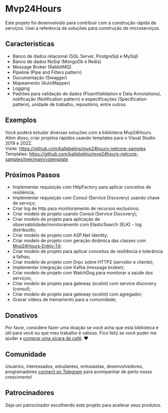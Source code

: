 # Mvp24Hours
Este projeto foi desenvolvido para contribuir com a construção rápida de serviços. Usei a referência de soluções para construção de microserviços.

## Características
* Banco de dados relacional (SQL Server, PostgreSql e MySql)
* Banco de dados NoSql (MongoDb e Redis)
* Message Broker (RabbitMQ)
* Pipeline (Pipe and Filters pattern)
* Documentação (Swagger)
* Mapeamento (AutoMapper)
* Logging
* Padrões para validação de dados (FluentValidation e Data Annotations), notificação (Notification pattern) e especificações (Specification pattern), unidade de trabalho, repositório, entre outros.

## Exemplos
Você poderá estudar diversas soluções com a biblioteca Mvp24Hours. Além disso, criar projetos rápidos usando templates para o Visual Studio 2019 e 2022.
<br>Visite: https://github.com/kallebelins/mvp24hours-netcore-samples
<br>Templates: https://github.com/kallebelins/mvp24hours-netcore-samples/tree/main/vstemplate

## Próximos Passos
* Implementar requisição com HttpFactory para aplicar conceitos de resiliência;
* Implementar requisição com Consul (Service Discovery) usando chave de serviço;
* Criar log de http para monitoramento de recursos exclusivos;
* Criar modelo de projeto usando Consul (Service Discovery);
* Criar modelo de projeto para aplicação de observabilidade/monitoramento com ElasticSearch (ELK) - log distribuído;
* Criar modelo de projeto com ASP.Net Identity;
* Criar modelo de projeto com geração dinâmica das classes com [Mvp24Hours-Entity-T4](https://github.com/kallebelins/mvp24hours-entity-t4);
* Criar modelo de projeto para aplicar conceitos de resiliência e tolerância a falhas;
* Criar modelo de projeto com Grpc sobre HTTP2 (servidor e cliente);
* Implementar integração com Kafka (message broker);
* Criar modelo de projeto com WatchDog para monitorar a saúde dos serviços;
* Criar modelo de projeto para gateway (ocelot) com service discovery (consul);
* Criar modelo de projeto para gateway (ocelot) com agregador;
* Gravar vídeos de treinamento para a comunidade;

## Donativos
Por favor, considere fazer uma doação se você acha que esta biblioteca é útil para você ou que meu trabalho é valioso. Fico feliz se você puder me ajudar a [comprar uma xícara de café](https://www.paypal.com/donate/?hosted_button_id=EKA2L256GJVQC). :heart:

## Comunidade
Usuários, interessados, estudantes, entusiastas, desenvolvedores, programadores [connect on Telegram](https://t.me/+6_sL0y2TE-ZkMmZh) para acompanhar de perto nosso crescimento!

## Patrocinadores
Seja um patrocinador escolhendo este projeto para acelerar seus produtos.